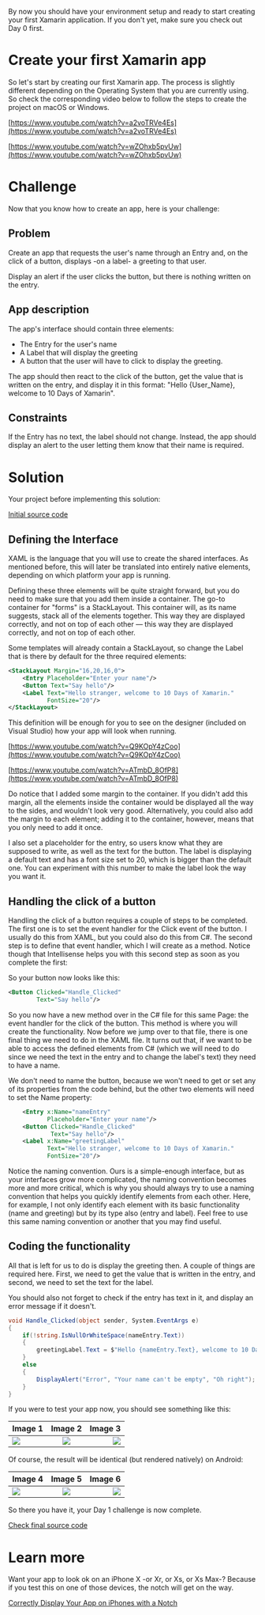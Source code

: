 By now you should have your environment setup and ready to start creating your first Xamarin application. If you don't yet, make sure you check out Day 0 first.

# Create your first Xamarin app

So let's start by creating our first Xamarin app. The process is slightly different depending on the Operating System that you are currently using. So check the corresponding video below to follow the steps to create the project on macOS or Windows.

[https://www.youtube.com/watch?v=a2voTRVe4Es](https://www.youtube.com/watch?v=a2voTRVe4Es)

[https://www.youtube.com/watch?v=wZOhxb5pvUw](https://www.youtube.com/watch?v=wZOhxb5pvUw)

# Challenge

Now that you know how to create an app, here is your challenge:

## Problem

Create an app that requests the user's name through an Entry and, on the click of a button, displays -on a label- a greeting to that user.

Display an alert if the user clicks the button, but there is nothing written on the entry.

## App description

The app's interface should contain three elements:

- The Entry for the user's name
- A Label that will display the greeting
- A button that the user will have to click to display the greeting.

The app should then react to the click of the button, get the value that is written on the entry, and display it in this format: "Hello {User_Name}, welcome to 10 Days of Xamarin".

## Constraints

If the Entry has no text, the label should not change. Instead, the app should display an alert to the user letting them know that their name is required.

# Solution

Your project before implementing this solution:

[Initial source code](/LaloCo/10DaysOfXamarin/tree/Day1/initial)

## Defining the Interface

XAML is the language that you will use to create the shared interfaces. As mentioned before, this will later be translated into entirely native elements, depending on which platform your app is running.

Defining these three elements will be quite straight forward, but you do need to make sure that you add them inside a container. The go-to container for "forms" is a StackLayout. This container will, as its name suggests, stack all of the elements together. This way they are displayed correctly, and not on top of each other — this way they are displayed correctly, and not on top of each other.

Some templates will already contain a StackLayout, so change the Label that is there by default for the three required elements:

``` xml
<StackLayout Margin="16,20,16,0">
    <Entry Placeholder="Enter your name"/>
    <Button Text="Say hello"/>
    <Label Text="Hello stranger, welcome to 10 Days of Xamarin."
           FontSize="20"/>
</StackLayout>
```

This definition will be enough for you to see on the designer (included on Visual Studio) how your app will look when running.

[https://www.youtube.com/watch?v=Q9KOpY4zCoo](https://www.youtube.com/watch?v=Q9KOpY4zCoo)

[https://www.youtube.com/watch?v=ATmbD_8OfP8](https://www.youtube.com/watch?v=ATmbD_8OfP8)

Do notice that I added some margin to the container. If you didn't add this margin, all the elements inside the container would be displayed all the way to the sides, and wouldn't look very good. Alternatively, you could also add the margin to each element; adding it to the container, however, means that you only need to add it once.

I also set a placeholder for the entry, so users know what they are supposed to write, as well as the text for the button. The label is displaying a default text and has a font size set to 20, which is bigger than the default one. You can experiment with this number to make the label look the way you want it.

## Handling the click of a button

Handling the click of a button requires a couple of steps to be completed. The first one is to set the event handler for the Click event of the button. I usually do this from XAML, but you could also do this from C#. The second step is to define that event handler, which I will create as a method. Notice though that Intellisense helps you with this second step as soon as you complete the first:

[](https://www.notion.so/1992a315899c40d3ae6966b45dfe86ed#ad6c7b69795e43f3b2715d6bf1bcca73)

[](https://www.notion.so/1992a315899c40d3ae6966b45dfe86ed#2d24a61e9b4446fc8ed770c7b2071a20)

So your button now looks like this:

``` xml
<Button Clicked="Handle_Clicked"
        Text="Say hello"/>
```

So you now have a new method over in the C# file for this same Page: the event handler for the click of the button. This method is where you will create the functionality. Now before we jump over to that file, there is one final thing we need to do in the XAML file. It turns out that, if we want to be able to access the defined elements from C# (which we will need to do since we need the text in the entry and to change the label's text) they need to have a name.

We don't need to name the button, because we won't need to get or set any of its properties from the code behind, but the other two elements will need to set the Name property:

``` xml
    <Entry x:Name="nameEntry"
           Placeholder="Enter your name"/>
    <Button Clicked="Handle_Clicked"
            Text="Say hello"/>
    <Label x:Name="greetingLabel"
           Text="Hello stranger, welcome to 10 Days of Xamarin."
           FontSize="20"/>
```

Notice the naming convention. Ours is a simple-enough interface, but as your interfaces grow more complicated, the naming convention becomes more and more critical, which is why you should always try to use a naming convention that helps you quickly identify elements from each other. Here, for example, I not only identify each element with its basic functionality (name and greeting) but by its type also (entry and label). Feel free to use this same naming convention or another that you may find useful.

## Coding the functionality

All that is left for us to do is display the greeting then. A couple of things are required here. First, we need to get the value that is written in the entry, and second, we need to set the text for the label.

You should also not forget to check if the entry has text in it, and display an error message if it doesn't.

``` csharp
void Handle_Clicked(object sender, System.EventArgs e)
{
    if(!string.IsNullOrWhiteSpace(nameEntry.Text))
    {
        greetingLabel.Text = $"Hello {nameEntry.Text}, welcome to 10 Days of Xamarin.";
    }
    else
    {
        DisplayAlert("Error", "Your name can't be empty", "Oh right");
    }
}
```

If you were to test your app now, you should see something like this:

| Image 1        | Image 2           | Image 3  |
| ------------- |:-------------:| -----:|
| ![](https://10daysofxamarin.files.wordpress.com/2019/03/day1-001.png)      | ![](https://10daysofxamarin.files.wordpress.com/2019/03/day1-002-1.png) | ![](https://10daysofxamarin.files.wordpress.com/2019/03/day1-003-1.png) |

Of course, the result will be identical (but rendered natively) on Android:

| Image 4        | Image 5           | Image 6  |
| ------------- |:-------------:| -----:|
| ![](https://10daysofxamarin.files.wordpress.com/2019/03/day1-004.png)      | ![](https://10daysofxamarin.files.wordpress.com/2019/03/day1-005.png) | ![](https://10daysofxamarin.files.wordpress.com/2019/03/day1-006.png) |

So there you have it, your Day 1 challenge is now complete.

[Check final source code](/LaloCo/10DaysOfXamarin/tree/Day1/final)

# Learn more

Want your app to look ok on an iPhone X -or Xr, or Xs, or Xs Max-? Because if you test this on one of those devices, the notch will get on the way.

[Correctly Display Your App on iPhones with a Notch](https://lalorosas.com/blog/adapting-to-the-notch)
